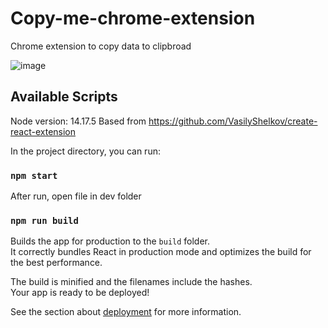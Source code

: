 # Copy-me-chrome-extension

Chrome extension to copy data to clipbroad


![image](https://user-images.githubusercontent.com/82038837/169470872-71fc9f3d-7450-4ed4-9f5c-a2358ed98217.png)

## Available Scripts

Node version: 14.17.5
Based from https://github.com/VasilyShelkov/create-react-extension

In the project directory, you can run:

### `npm start`

After run, open file in dev folder


### `npm run build`

Builds the app for production to the `build` folder.\
It correctly bundles React in production mode and optimizes the build for the best performance.

The build is minified and the filenames include the hashes.\
Your app is ready to be deployed!

See the section about [deployment](https://facebook.github.io/create-react-app/docs/deployment) for more information.
